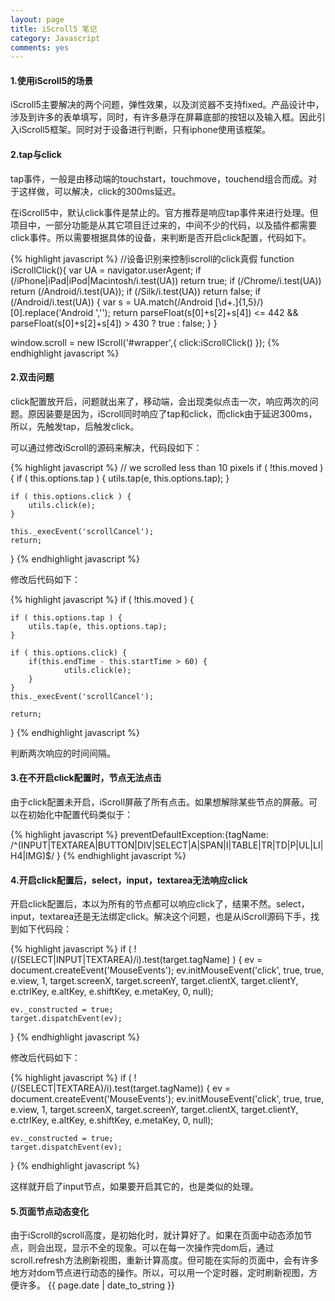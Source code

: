 ```yaml
---
layout: page
title: iScroll5 笔记
category: Javascript
comments: yes
---
```


#### 1.使用iScroll5的场景

iScroll5主要解决的两个问题，弹性效果，以及浏览器不支持fixed。产品设计中，涉及到许多的表单填写，同时，有许多悬浮在屏幕底部的按钮以及输入框。因此引入iScroll5框架。同时对于设备进行判断，只有iphone使用该框架。

#### 2.tap与click

tap事件，一般是由移动端的touchstart，touchmove，touchend组合而成。对于这样做，可以解决，click的300ms延迟。

在iScroll5中，默认click事件是禁止的。官方推荐是响应tap事件来进行处理。但项目中，一部分功能是从其它项目迁过来的，中间不少的代码，以及插件都需要click事件。所以需要根据具体的设备，来判断是否开启click配置，代码如下。

{% highlight javascript %}
//设备识别来控制iscroll的click真假
function iScrollClick(){
    var UA = navigator.userAgent;
    if (/iPhone|iPad|iPod|Macintosh/i.test(UA)) return true;
    if (/Chrome/i.test(UA)) return (/Android/i.test(UA));
    if (/Silk/i.test(UA)) return false;
    if (/Android/i.test(UA)) {
        var s = UA.match(/Android [\d+.]{1,5}/)[0].replace('Android ','');
        return parseFloat(s[0]+s[2]+s[4]) <= 442 && parseFloat(s[0]+s[2]+s[4]) > 430 ? true : false;
    }
}

window.scroll = new IScroll('#wrapper',{
            click:iScrollClick()
        });
{% endhighlight javascript %}

#### 2.双击问题

click配置放开后，问题就出来了，移动端，会出现类似点击一次，响应两次的问题。原因装要是因为，iScroll同时响应了tap和click，而click由于延迟300ms，所以，先触发tap，后触发click。

可以通过修改iScroll的源码来解决，代码段如下：

{% highlight javascript %}
// we scrolled less than 10 pixels
if ( !this.moved ) {
	if ( this.options.tap ) {
		utils.tap(e, this.options.tap);
	}

	if ( this.options.click ) {
		utils.click(e);
	}

	this._execEvent('scrollCancel');
	return;
}
{% endhighlight javascript %}

修改后代码如下：

{% highlight javascript %}
if ( !this.moved ) {  

    if ( this.options.tap ) {
        utils.tap(e, this.options.tap);
    }

    if ( this.options.click) {
        if(this.endTime - this.startTime > 60) {
            	utils.click(e);
        }
    }
    this._execEvent('scrollCancel');

    return;
}
{% endhighlight javascript %}

判断两次响应的时间间隔。

#### 3.在不开启click配置时，节点无法点击

由于click配置未开启，iScroll屏蔽了所有点击。如果想解除某些节点的屏蔽。可以在初始化中配置代码类似于：

{% highlight javascript %}
preventDefaultException:{tagName: /^(INPUT|TEXTAREA|BUTTON|DIV|SELECT|A|SPAN|I|TABLE|TR|TD|P|UL|LI|H4|IMG)$/ }
{% endhighlight javascript %}

#### 4.开启click配置后，select，input，textarea无法响应click

开启click配置后，本以为所有的节点都可以响应click了，结果不然。select，input，textarea还是无法绑定click。解决这个问题，也是从iScroll源码下手，找到如下代码段：

{% highlight javascript %}
if ( !(/(SELECT|INPUT|TEXTAREA)/i).test(target.tagName) ) {
	ev = document.createEvent('MouseEvents');
	ev.initMouseEvent('click', true, true, e.view, 1,
		target.screenX, target.screenY, target.clientX, target.clientY,
		e.ctrlKey, e.altKey, e.shiftKey, e.metaKey,
		0, null);

	ev._constructed = true;
	target.dispatchEvent(ev);
}
{% endhighlight javascript %}

修改后代码如下：

{% highlight javascript %}
if ( !(/(SELECT|TEXTAREA)/i).test(target.tagName)) {
	ev = document.createEvent('MouseEvents');
	ev.initMouseEvent('click', true, true, e.view, 1,
		target.screenX, target.screenY, target.clientX, target.clientY,
		e.ctrlKey, e.altKey, e.shiftKey, e.metaKey,
		0, null);

	ev._constructed = true;
	target.dispatchEvent(ev);
}
{% endhighlight javascript %}

这样就开启了input节点，如果要开启其它的，也是类似的处理。

#### 5.页面节点动态变化

由于iScroll的scroll高度，是初始化时，就计算好了。如果在页面中动态添加节点，则会出现，显示不全的现象。可以在每一次操作完dom后，通过scroll.refresh方法刷新视图，重新计算高度。但可能在实际的页面中，会有许多地方对dom节点进行动态的操作。所以，可以用一个定时器，定时刷新视图，方便许多。
{{ page.date | date_to_string }}
